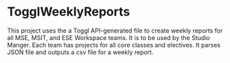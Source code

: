 TogglWeeklyReports
==================


This project uses the a Toggl API-generated file to create weekly reports for all MSE, MSIT, and ESE Workspace teams. It is to be used by the Studio Manger. Each team has projects for all core classes and electives. It parses JSON file and outputs a csv file for a weekly report. 
